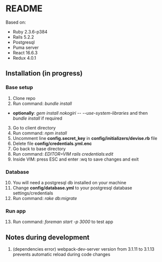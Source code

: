 # README

Based on:

* Ruby 2.3.6-p384
* Rails 5.2.2
* Postgresql
* Puma server
* React 16.6.3
* Redux 4.0.1

## Installation (in progress)

### Base setup
1. Clone repo
2. Run command: _bundle install_
- __optionally__: _gem install nokogiri -- --use-system-libraries_ and then _bundle install_ if required
3. Go to client directory
4. Run command: _npm install_
5. Uncomment line __config.secret_key__ in __config/initializers/devise.rb__ file
6. Delete file __config/credentials.yml.enc__
7. Go back to base directory
8. Run command: _EDITOR=VIM rails credentials:edit_
9. Inside VIM: press ESC and enter :wq to save changes and exit

### Database
10. You will need a postgresql db installed on your machine
11. Change __config/database.yml__ to your postgresql database settings/credentials
12. Run command: _rake db:migrate_

### Run app
13. Run command: _foreman start -p 3000_ to test app

## Notes during development

1. (dependencies error) webpack-dev-server version from 3.1.11 to 3.1.13 prevents automatic reload during code changes